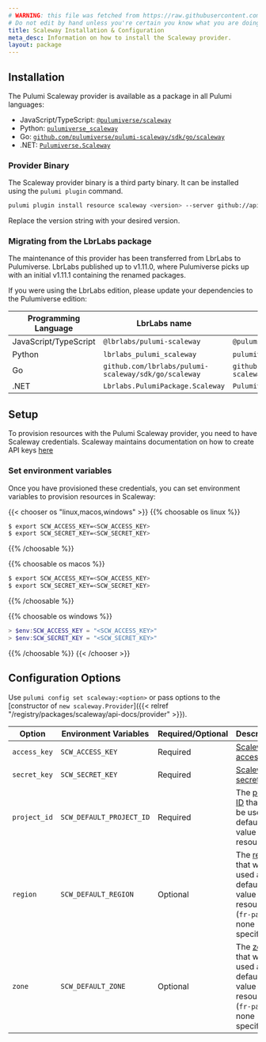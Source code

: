 ```yaml
---
# WARNING: this file was fetched from https://raw.githubusercontent.com/pulumiverse/pulumi-scaleway/v1.20.0/docs/installation-configuration.md
# Do not edit by hand unless you're certain you know what you are doing!
title: Scaleway Installation & Configuration
meta_desc: Information on how to install the Scaleway provider.
layout: package
---
```


## Installation

The Pulumi Scaleway provider is available as a package in all Pulumi languages:

* JavaScript/TypeScript: [`@pulumiverse/scaleway`](https://www.npmjs.com/package/@pulumiverse/pulumi-scaleway)
* Python: [`pulumiverse_scaleway`](https://pypi.org/project/pulumiverse-scaleway/)
* Go: [`github.com/pulumiverse/pulumi-scaleway/sdk/go/scaleway`](https://pkg.go.dev/github.com/pulumiverse/pulumi-scaleway/sdk)
* .NET: [`Pulumiverse.Scaleway`](https://www.nuget.org/packages/Pulumiverse.Scaleway)

### Provider Binary

The Scaleway provider binary is a third party binary. It can be installed using the `pulumi plugin` command.

```bash
pulumi plugin install resource scaleway <version> --server github://api.github.com/pulumiverse
```

Replace the version string with your desired version.

### Migrating from the LbrLabs package

The maintenance of this provider has been transferred from LbrLabs to Pulumiverse.
LbrLabs published up to v1.11.0, where Pulumiverse picks up with an initial v1.11.1
containing the renamed packages.

If you were using the LbrLabs edition, please update your dependencies to the
Pulumiverse edition:

| Programming Language | LbrLabs name | Pulumiverse name |
| -- | -- | -- |
| JavaScript/TypeScript | `@lbrlabs/pulumi-scaleway` | `@pulumiverse/scaleway` |
| Python | `lbrlabs_pulumi_scaleway` | `pulumiverse_scaleway` |
| Go | `github.com/lbrlabs/pulumi-scaleway/sdk/go/scaleway` | `github.com/pulumiverse/pulumi-scaleway/sdk/go/scaleway` |
| .NET | `Lbrlabs.PulumiPackage.Scaleway` | `Pulumiverse.Scaleway` |

## Setup

To provision resources with the Pulumi Scaleway provider, you need to have Scaleway credentials. Scaleway maintains documentation on how to create API keys [here](https://www.scaleway.com/en/docs/console/my-project/how-to/generate-api-key/)

### Set environment variables

Once you have provisioned these credentials, you can set environment variables to provision resources in Scaleway:

{{< chooser os "linux,macos,windows" >}}
{{% choosable os linux %}}

```bash
$ export SCW_ACCESS_KEY=<SCW_ACCESS_KEY>
$ export SCW_SECRET_KEY=<SCW_SECRET_KEY>
```

{{% /choosable %}}

{{% choosable os macos %}}

```bash
$ export SCW_ACCESS_KEY=<SCW_ACCESS_KEY>
$ export SCW_SECRET_KEY=<SCW_SECRET_KEY>
```

{{% /choosable %}}

{{% choosable os windows %}}

```powershell
> $env:SCW_ACCESS_KEY = "<SCW_ACCESS_KEY>"
> $env:SCW_SECRET_KEY = "<SCW_SECRET_KEY>"
```

{{% /choosable %}}
{{< /chooser >}}

## Configuration Options

Use `pulumi config set scaleway:<option>` or pass options to the [constructor of `new scaleway.Provider`]({{< relref "/registry/packages/scaleway/api-docs/provider" >}}).

| Option | Environment Variables | Required/Optional | Description |
|-----|------|------|----|
| `access_key`| `SCW_ACCESS_KEY` | Required | [Scaleway access key](https://console.scaleway.com/project/credentials) |
| `secret_key`| `SCW_SECRET_KEY` | Required | [Scaleway secret key](https://console.scaleway.com/project/credentials) |
| `project_id` | `SCW_DEFAULT_PROJECT_ID` | Required | The [project ID](https://console.scaleway.com/project/settings) that will be used as default value for all resources. |
| `region` | `SCW_DEFAULT_REGION` | Optional | The [region](https://registry.terraform.io/providers/scaleway/scaleway/latest/guides/regions_and_zones#regions) that will be used as default value for all resources. (`fr-par` if none specified) |
| `zone` | `SCW_DEFAULT_ZONE` | Optional | The [zone](https://registry.terraform.io/providers/scaleway/scaleway/latest/guides/regions_and_zones#zones) that will be used as default value for all resources. (`fr-par-1` if none specified)
